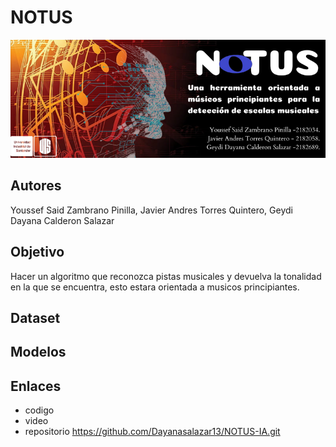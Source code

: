 # NOTUS
![img](https://github.com/Dayanasalazar13/NOTUS-IA/blob/main/notus%20banner.png)

## Autores
Youssef Said Zambrano Pinilla, Javier Andres Torres Quintero, Geydi Dayana Calderon Salazar 

## Objetivo 
Hacer un algoritmo que reconozca pistas musicales y devuelva la tonalidad en la que se encuentra, esto estara orientada a musicos principiantes.


## Dataset 


## Modelos 


## Enlaces 
- codigo
- video
- repositorio  https://github.com/Dayanasalazar13/NOTUS-IA.git
